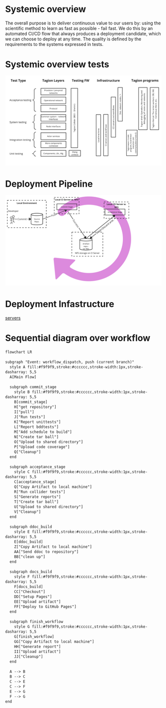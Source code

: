 # Systemic overview
The overall purpose is to deliver continuous value to our users by:
using the scientific method to learn as fast as possible - fail fast.
We do this by an automated CI/CD flow that always produces a deployment candidate, which we can choose to deploy at any time.
The quality is defined by the requirements to the systems expressed in tests.

# Systemic overview tests
![Systemic overview](../figs/system_overview.png)


# Deployment Pipeline
![Deployment Pipeline](../figs/deployment_pipeline.png)

# Deployment Infastructure
[servers](https://www.notion.so/decardcorp/CI-Infrastructure-e6f10802b67548148f2a970e10f14936)


# Sequential diagram over workflow
```mermaid
flowchart LR

subgraph "Event: workflow_dispatch, push (current branch)"
  style A fill:#f9f9f9,stroke:#cccccc,stroke-width:1px,stroke-dasharray: 5,5
  A[Main Flow]

  subgraph commit_stage
    style B fill:#f9f9f9,stroke:#cccccc,stroke-width:1px,stroke-dasharray: 5,5
    B[commit_stage]
    H["get repository"]
    I["pull"]
    J["Run tests"]
    K["Report unittests"]
    L["Report bddtests"]
    M["Add schedule to build"]
    N["Create tar ball"]
    O["Upload to shared directory"]
    P["Upload code coverage"]
    Q["Cleanup"]
  end

  subgraph acceptance_stage
    style C fill:#f9f9f9,stroke:#cccccc,stroke-width:1px,stroke-dasharray: 5,5
    C[acceptance_stage]
    Q["Copy Artifact to local machine"]
    R["Run collider tests"]
    S["Generate reports"]
    T["Create tar ball"]
    U["Upload to shared directory"]
    V["Cleanup"]
  end

  subgraph ddoc_build
    style E fill:#f9f9f9,stroke:#cccccc,stroke-width:1px,stroke-dasharray: 5,5
    E[ddoc_build]
    Z["Copy Artifact to local machine"]
    AA["Send ddoc to repository"]
    BB["clean up"]
  end

  subgraph docs_build
    style F fill:#f9f9f9,stroke:#cccccc,stroke-width:1px,stroke-dasharray: 5,5
    F[docs_build]
    CC["Checkout"]
    DD["Setup Pages"]
    EE["Upload artifact"]
    FF["Deploy to GitHub Pages"]
  end

  subgraph finish_workflow
    style G fill:#f9f9f9,stroke:#cccccc,stroke-width:1px,stroke-dasharray: 5,5
    G[finish_workflow]
    GG["Copy Artifact to local machine"]
    HH["Generate report"]
    II["Upload artifact"]
    JJ["Cleanup"]
  end

  A --> B
  B --> C
  C --> E
  C --> F
  E --> G
  F --> G
end
```
